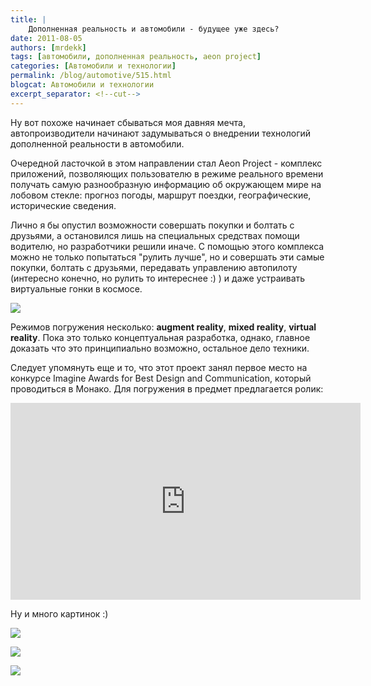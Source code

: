 ```yaml
---
title: |
    Дополненная реальность и автомобили - будущее уже здесь?
date: 2011-08-05
authors: [mrdekk]
tags: [автомобили, дополненная реальность, aeon project]
categories: [Автомобили и технологии]
permalink: /blog/automotive/515.html
blogcat: Автомобили и технологии
excerpt_separator: <!--cut-->
---
```


Ну вот похоже начинает сбываться моя давняя мечта, автопроизводители начинают задумываться о внедрении технологий дополненной реальности в автомобили.

Очередной ласточкой в этом направлении стал Aeon Project - комплекс приложений, позволяющих пользователю в режиме реального времени получать самую разнообразную информацию об окружающем мире на лобовом стекле: прогноз погоды, маршрут поездки, географические, исторические сведения. 

Лично я бы опустил возможности совершать покупки и болтать с друзьями, а остановился лишь на специальных средствах помощи водителю, но разработчики решили иначе. С помощью этого комплекса можно не только попытаться "рулить лучше", но и совершать эти самые покупки, болтать с друзьями, передавать управлению автопилоту (интересно конечно, но рулить то интереснее :) ) и даже устраивать виртуальные гонки в космосе.


![](http://itw66.ru/uploads/images/00/00/01/2011/08/05/2525e8.jpg)



<!--cut-->


Режимов погружения несколько: **augment reality**, **mixed reality**, **virtual reality**. Пока это только концептуальная разработка, однако, главное доказать что это принципиально возможно, остальное дело техники. 

Следует упомянуть еще и то, что этот проект занял первое место на конкурсе Imagine Awards for Best Design and Communication, который проводиться в Монако. Для погружения в предмет предлагается ролик:

<iframe width="560" height="315" src="https://www.youtube.com/embed/UjnbiaY1JCE" title="YouTube video player" frameborder="0" allow="accelerometer; autoplay; clipboard-write; encrypted-media; gyroscope; picture-in-picture; web-share" allowfullscreen></iframe>

Ну и много картинок :)


![](http://itw66.ru/uploads/images/00/00/01/2011/08/05/5fc0c7.jpg)


![](http://itw66.ru/uploads/images/00/00/01/2011/08/05/18c370.jpg)


![](http://itw66.ru/uploads/images/00/00/01/2011/08/05/0c5bf9.jpg)


